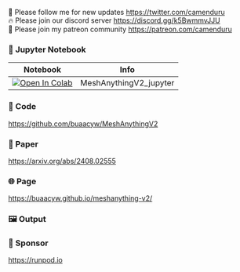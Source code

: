 🐣 Please follow me for new updates https://twitter.com/camenduru <br />
🔥 Please join our discord server https://discord.gg/k5BwmmvJJU <br />
🥳 Please join my patreon community https://patreon.com/camenduru <br />

### 🍊 Jupyter Notebook

| Notebook | Info
| --- | --- |
[![Open In Colab](https://colab.research.google.com/assets/colab-badge.svg)](https://colab.research.google.com/github/camenduru/MeshAnythingV2-jupyter/blob/main/MeshAnythingV2_jupyter.ipynb) | MeshAnythingV2_jupyter

### 🧬 Code
https://github.com/buaacyw/MeshAnythingV2

### 📄 Paper
https://arxiv.org/abs/2408.02555

### 🌐 Page
https://buaacyw.github.io/meshanything-v2/

### 🖼 Output

### 🏢 Sponsor
https://runpod.io
